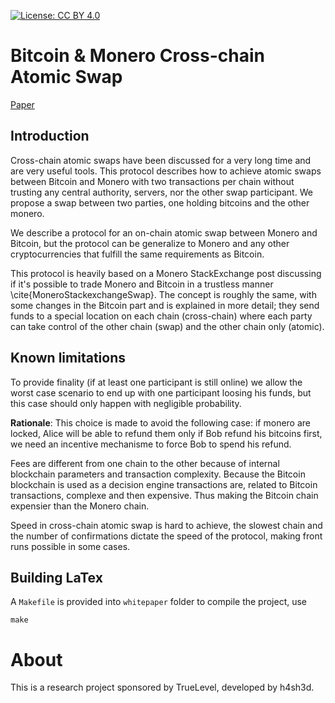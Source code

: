 [![License: CC BY 4.0](https://img.shields.io/badge/License-CC%20BY%204.0-lightgrey.svg)](https://creativecommons.org/licenses/by/4.0/)

Bitcoin & Monero Cross-chain Atomic Swap
===

[Paper](./whitepaper/xmr-btc.pdf)

## Introduction

Cross-chain atomic swaps have been discussed for a very long time and are very useful tools. This protocol describes how to achieve atomic swaps between Bitcoin and Monero with two transactions per chain without trusting any central authority, servers, nor the other swap participant. We propose a swap between two parties, one holding bitcoins and the other monero.

We describe a protocol for an on-chain atomic swap between Monero and Bitcoin, but the protocol can be generalize to Monero and any other cryptocurrencies that fulfill the same requirements as Bitcoin.

This protocol is heavily based on a Monero StackExchange post discussing if it's possible to trade Monero and Bitcoin in a trustless manner \cite{MoneroStackexchangeSwap}. The concept is roughly the same, with some changes in the Bitcoin part and is explained in more detail; they send funds to a special location on each chain (cross-chain) where each party can take control of the other chain (swap) and the other chain only (atomic).

## Known limitations
To provide finality (if at least one participant is still online) we allow the worst case scenario to end up with one participant loosing his funds, but this case should only happen with negligible probability.

**Rationale**: This choice is made to avoid the following case: if monero are locked, Alice will be able to refund them only if Bob refund his bitcoins first, we need an incentive mechanisme to force Bob to spend his refund.

Fees are different from one chain to the other because of internal blockchain parameters and transaction complexity. Because the Bitcoin blockchain is used as a decision engine transactions are, related to Bitcoin transactions, complexe and then expensive. Thus making the Bitcoin chain expensier than the Monero chain.

Speed in cross-chain atomic swap is hard to achieve, the slowest chain and the number of confirmations dictate the speed of the protocol, making front runs possible in some cases.


## Building LaTex

A `Makefile` is provided into `whitepaper` folder to compile the project, use

```
make
```

About
===

This is a research project sponsored by TrueLevel, developed by h4sh3d.
